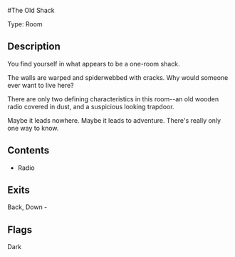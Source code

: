 #The Old Shack

Type: Room

## Description

You find yourself in what appears to be a one-room shack. 

The walls are warped and spiderwebbed with cracks. Why would someone ever want to live here?

There are only two defining characteristics in this room--an old wooden radio covered in dust, and a suspicious looking trapdoor.

Maybe it leads nowhere. Maybe it leads to adventure. There's really only one way to know.

## Contents

- Radio

## Exits

Back, Down - <next room>

## Flags

Dark
